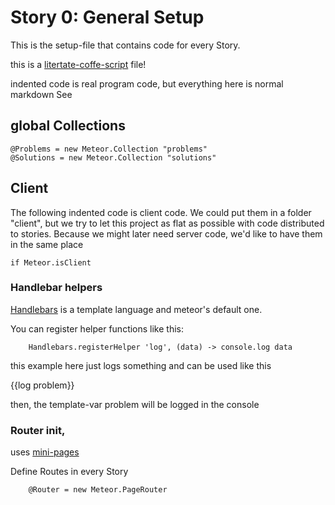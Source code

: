 # Story 0: General Setup

This is the setup-file that contains code for every Story.

this is a [litertate-coffe-script](http://coffeescript.org/#literate) file!

indented code is real program code, but everything here is normal markdown
See 


## global Collections

	@Problems = new Meteor.Collection "problems"
	@Solutions = new Meteor.Collection "solutions"

## Client

The following indented code is client code.
We could put them in a folder "client", but we try to let this project as flat as possible 
with code distributed to stories. Because we might later need server code, we'd like to have them in the same place

	if Meteor.isClient

### Handlebar helpers
[Handlebars](http://handlebarsjs.com/) is a template language and meteor's default one.

You can register helper functions like this: 
		
		Handlebars.registerHelper 'log', (data) -> console.log data


this example here just logs something and can be used like this

{{log problem}}

then, the template-var problem will be logged in the console
	
	
		

### Router init, 

uses [mini-pages](ttps://github.com/cmather/meteor-mini-pages)

Define Routes in every Story
		
		@Router = new Meteor.PageRouter
